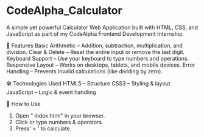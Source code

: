 # CodeAlpha_Calculator

A simple yet powerful Calculator Web Application built with HTML, CSS, and JavaScript as part of my CodeAlpha Frontend Development Internship.

 📌 Features
Basic Arithmetic – Addition, subtraction, multiplication, and division.
Clear & Delete – Reset the entire input or remove the last digit.
Keyboard Support – Use your keyboard to type numbers and operations.
Responsive Layout – Works on desktops, tablets, and mobile devices.
Error Handling – Prevents invalid calculations (like dividing by zero).

🛠️ Technologies Used
HTML5 – Structure
CSS3 – Styling & layout
JavaScript – Logic & event handling

🚀 How to Use
1. Open " index.html" in your browser.
2. Click or type numbers & operators.
3. Press' = ' to calculate.



